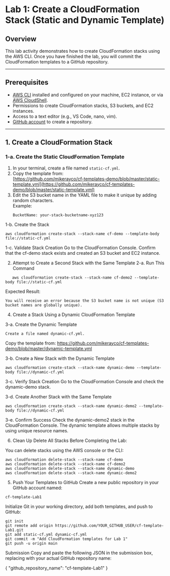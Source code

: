 # Lab 1: Create a CloudFormation Stack (Static and Dynamic Template)

## Overview

This lab activity demonstrates how to create CloudFormation stacks using the AWS CLI. Once you have finished the lab, you will commit the CloudFormation templates to a GitHub repository.

---

## Prerequisites

- [AWS CLI](https://docs.aws.amazon.com/cli/latest/userguide/getting-started-install.html) installed and configured on your machine, EC2 instance, or via [AWS CloudShell](https://docs.aws.amazon.com/cloudshell/latest/userguide/).
- Permissions to create CloudFormation stacks, S3 buckets, and EC2 instances.
- Access to a text editor (e.g., VS Code, nano, vim).
- [GitHub account](https://github.com/) to create a repository.

---

## 1. Create a CloudFormation Stack

### 1-a. Create the Static CloudFormation Template

1. In your terminal, create a file named `static-cf.yml`.
2. Copy the template from:  
   [https://github.com/mikerayco/cf-templates-demo/blob/master/static-template.yml](https://github.com/mikerayco/cf-templates-demo/blob/master/static-template.yml)
3. Edit the S3 bucket name in the YAML file to make it unique by adding random characters.  
   Example:
   ```
   BucketName: your-stack-bucketname-xyz123
   ```
1-b. Create the Stack
   ```
   aws cloudformation create-stack --stack-name cf-demo --template-body file://static-cf.yml
   ```
1-c. Validate Stack Creation
Go to the CloudFormation Console.
Confirm that the cf-demo stack exists and created an S3 bucket and EC2 instance.

2. Attempt to Create a Second Stack with the Same Template
2-a. Run This Command
```
   aws cloudformation create-stack --stack-name cf-demo2 --template-body file://static-cf.yml
```
Expected Result:
```
You will receive an error because the S3 bucket name is not unique (S3 bucket names are globally unique).
```

4. Create a Stack Using a Dynamic CloudFormation Template

3-a. Create the Dynamic Template
```
Create a file named dynamic-cf.yml.
```
Copy the template from: https://github.com/mikerayco/cf-templates-demo/blob/master/dynamic-template.yml

3-b. Create a New Stack with the Dynamic Template

```
aws cloudformation create-stack --stack-name dynamic-demo --template-body file://dynamic-cf.yml
```

3-c. Verify Stack Creation
Go to the CloudFormation Console and check the dynamic-demo stack.

3-d. Create Another Stack with the Same Template
```
aws cloudformation create-stack --stack-name dynamic-demo2 --template-body file://dynamic-cf.yml
```
3-e. Confirm Success
Check the dynamic-demo2 stack in the CloudFormation Console.
The dynamic template allows multiple stacks by using unique resource names.

6. Clean Up
Delete All Stacks Before Completing the Lab:

You can delete stacks using the AWS console or the CLI:

```
aws cloudformation delete-stack --stack-name cf-demo
aws cloudformation delete-stack --stack-name cf-demo2
aws cloudformation delete-stack --stack-name dynamic-demo
aws cloudformation delete-stack --stack-name dynamic-demo2
```

5. Push Your Templates to GitHub
Create a new public repository in your GitHub account named:
```
cf-template-Lab1
```
Initialize Git in your working directory, add both templates, and push to GitHub:

```
git init
git remote add origin https://github.com/YOUR_GITHUB_USER/cf-template-Lab1.git
git add static-cf.yml dynamic-cf.yml
git commit -m "Add CloudFormation templates for Lab 1"
git push -u origin main
```
Submission
Copy and paste the following JSON in the submission box, replacing with your actual GitHub repository name:

{
  "github_repository_name": "cf-template-Lab1"
}
